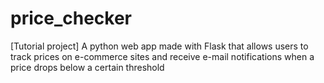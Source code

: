 # price_checker
[Tutorial project] A python web app made with Flask that allows users to track prices on e-commerce sites and receive e-mail notifications when a price drops below a certain threshold 
